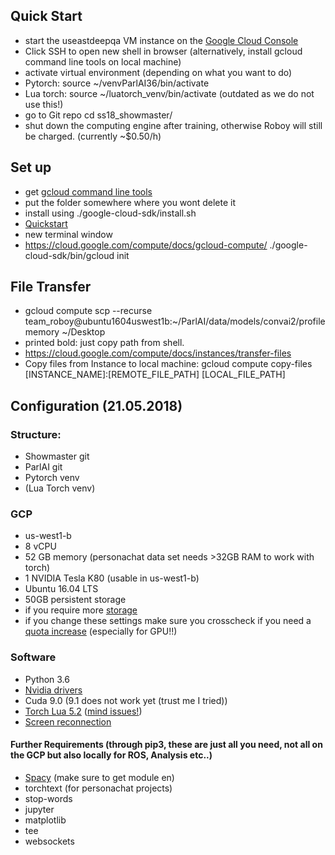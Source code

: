 ## Quick Start

- start the useastdeepqa VM instance on the [Google Cloud Console](https://console.cloud.google.com/compute/ )
- Click SSH to open new shell in browser (alternatively, install gcloud command line tools on local machine)
- activate virtual environment (depending on what you want to do)
- Pytorch: source ~/venvParlAI36/bin/activate
- Lua torch: source ~/luatorch_venv/bin/activate (outdated as we do not use this!)
- go to Git repo cd ss18_showmaster/
- shut down the computing engine after training, otherwise Roboy will still be charged. (currently ~$0.50/h)

## Set up
- get [gcloud command line tools](https://cloud.google.com/sdk)
- put the folder somewhere where you wont delete it
- install using ./google-cloud-sdk/install.sh
- [Quickstart](https://cloud.google.com/sdk/docs/quickstart-macos)
- new terminal window
- https://cloud.google.com/compute/docs/gcloud-compute/
./google-cloud-sdk/bin/gcloud init

## File Transfer
- gcloud compute scp --recurse team_roboy@ubuntu1604uswest1b:~/ParlAI/data/models/convai2/profilememory ~/Desktop
- printed bold: just copy path from shell.
- https://cloud.google.com/compute/docs/instances/transfer-files
- Copy files from Instance to local machine: gcloud compute copy-files [INSTANCE_NAME]:[REMOTE_FILE_PATH] [LOCAL_FILE_PATH]


## Configuration (21.05.2018)

### Structure:
- Showmaster git
- ParlAI git
- Pytorch venv
- (Lua Torch venv)

### GCP
- us-west1-b
- 8 vCPU
- 52 GB memory (personachat data set needs >32GB RAM to work with torch)
- 1 NVIDIA Tesla K80 (usable in us-west1-b)
- Ubuntu 16.04 LTS
- 50GB persistent storage 
- if you require more [storage](https://cloud.google.com/compute/docs/disks/add-persistent-disk)
- if you change these settings make sure you crosscheck if you need a [quota increase](https://console.cloud.google.com/iam-admin/quotas) (especially for GPU!!) 

### Software
- Python 3.6
- [Nvidia drivers](https://cloud.google.com/compute/docs/gpus/add-gpus)
- Cuda 9.0 (9.1 does not work yet (trust me I tried))
- [Torch Lua 5.2](http://torch.ch/docs/getting-started.html) ([mind issues!](https://github.com/torch/distro/issues/239))
- [Screen reconnection](https://www.howtogeek.com/howto/ubuntu/keep-your-ssh-session-running-when-you-disconnect/)

#### Further Requirements (through pip3, these are just all you need, not all on the GCP but also locally for ROS, Analysis etc..)
- [Spacy](https://spacy.io/usage/) (make sure to get module en) 
- torchtext (for personachat projects)
- stop-words
- jupyter
- matplotlib
- tee
- websockets
